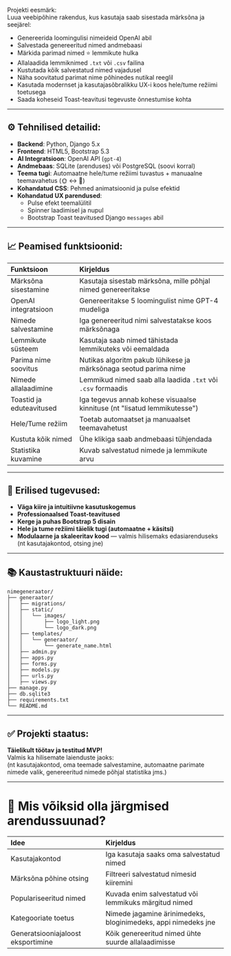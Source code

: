 Projekti eesmärk:  
Luua veebipõhine rakendus, kus kasutaja saab sisestada märksõna ja seejärel:

- Genereerida loomingulisi nimeideid OpenAI abil  
- Salvestada genereeritud nimed andmebaasi  
- Märkida parimad nimed ⭐ lemmikute hulka  
- Allalaadida lemmiknimed `.txt` või `.csv` failina  
- Kustutada kõik salvestatud nimed vajadusel  
- Näha soovitatud parimat nime põhinedes nutikal reeglil  
- Kasutada modernset ja kasutajasõbralikku UX-i koos hele/tume režiimi toetusega  
- Saada koheseid Toast-teavitusi tegevuste õnnestumise kohta

---

## ⚙️ Tehnilised detailid:

- **Backend**: Python, Django 5.x
- **Frontend**: HTML5, Bootstrap 5.3
- **AI Integratsioon**: OpenAI API (`gpt-4`)
- **Andmebaas**: SQLite (arenduses) või PostgreSQL (soovi korral)
- **Teema tugi**: Automaatne hele/tume režiimi tuvastus + manuaalne teemavahetus (🌞 ↔ 🌙)
- **Kohandatud CSS**: Pehmed animatsioonid ja pulse efektid
- **Kohandatud UX parendused**:
  - Pulse efekt teemalülitil
  - Spinner laadimisel ja nupul
  - Bootstrap Toast teavitused Django `messages` abil

---

## 📈 Peamised funktsioonid:

| Funktsioon | Kirjeldus |
|:-----------|:----------|
| Märksõna sisestamine | Kasutaja sisestab märksõna, mille põhjal nimed genereeritakse |
| OpenAI integratsioon | Genereeritakse 5 loomingulist nime GPT-4 mudeliga |
| Nimede salvestamine | Iga genereeritud nimi salvestatakse koos märksõnaga |
| Lemmikute süsteem | Kasutaja saab nimed tähistada lemmikuteks või eemaldada |
| Parima nime soovitus | Nutikas algoritm pakub lühikese ja märksõnaga seotud parima nime |
| Nimede allalaadimine | Lemmikud nimed saab alla laadida `.txt` või `.csv` formaadis |
| Toastid ja eduteavitused | Iga tegevus annab kohese visuaalse kinnituse (nt "lisatud lemmikutesse") |
| Hele/Tume režiim | Toetab automaatset ja manuaalset teemavahetust |
| Kustuta kõik nimed | Ühe klikiga saab andmebaasi tühjendada |
| Statistika kuvamine | Kuvab salvestatud nimede ja lemmikute arvu

---

## 🌟 Erilised tugevused:

- **Väga kiire ja intuitiivne kasutuskogemus**
- **Professionaalsed Toast-teavitused**  
- **Kerge ja puhas Bootstrap 5 disain**  
- **Hele ja tume režiimi täielik tugi (automaatne + käsitsi)**  
- **Modulaarne ja skaleeritav kood** — valmis hilisemaks edasiarenduseks (nt kasutajakontod, otsing jne)

---

## 📚 Kaustastruktuuri näide:

```
nimegeneraator/
├── generaator/
│   ├── migrations/
│   ├── static/
│   │   └── images/
│   │       ├── logo_light.png
│   │       └── logo_dark.png
│   ├── templates/
│   │   └── generaator/
│   │       └── generate_name.html
│   ├── admin.py
│   ├── apps.py
│   ├── forms.py
│   ├── models.py
│   ├── urls.py
│   ├── views.py
├── manage.py
├── db.sqlite3
├── requirements.txt
└── README.md
```

---

## ✅ Projekti staatus:
**Täielikult töötav ja testitud MVP!**  
Valmis ka hilisemate laienduste jaoks:  
(nt kasutajakontod, oma teemade salvestamine, automaatne parimate nimede valik, genereeritud nimede põhjal statistika jms.)

---

# 🚀 Mis võiksid olla järgmised arendussuunad?

| Idee | Kirjeldus |
|:-----|:----------|
| Kasutajakontod | Iga kasutaja saaks oma salvestatud nimed |
| Märksõna põhine otsing | Filtreeri salvestatud nimesid kiiremini |
| Populariseeritud nimed | Kuvada enim salvestatud või lemmikuks märgitud nimed |
| Kategooriate toetus | Nimede jagamine ärinimedeks, bloginimedeks, appi nimedeks jne |
| Generatsiooniajaloost eksportimine | Kõik genereeritud nimed ühte suurde allalaadimisse |
